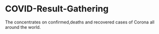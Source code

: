 # COVID-Result-Gathering
The concentrates on confirmed,deaths and recovered cases of Corona all around the world.
